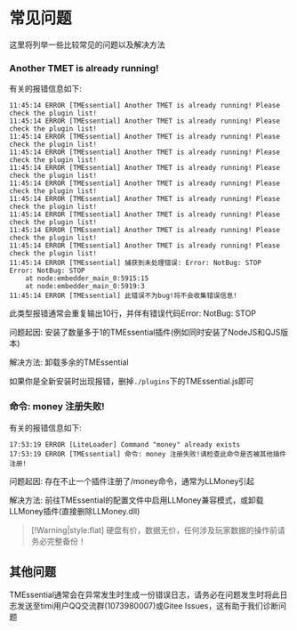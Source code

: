 # 常见问题

这里将列举一些比较常见的问题以及解决方法

###  Another TMET is already running!

有关的报错信息如下:

```
11:45:14 ERROR [TMEssential] Another TMET is already running! Please check the plugin list!
11:45:14 ERROR [TMEssential] Another TMET is already running! Please check the plugin list!
11:45:14 ERROR [TMEssential] Another TMET is already running! Please check the plugin list!
11:45:14 ERROR [TMEssential] Another TMET is already running! Please check the plugin list!
11:45:14 ERROR [TMEssential] Another TMET is already running! Please check the plugin list!
11:45:14 ERROR [TMEssential] Another TMET is already running! Please check the plugin list!
11:45:14 ERROR [TMEssential] Another TMET is already running! Please check the plugin list!
11:45:14 ERROR [TMEssential] Another TMET is already running! Please check the plugin list!
11:45:14 ERROR [TMEssential] Another TMET is already running! Please check the plugin list!
11:45:14 ERROR [TMEssential] Another TMET is already running! Please check the plugin list!
11:45:14 ERROR [TMEssential] 捕获到未处理错误: Error: NotBug: STOP
Error: NotBug: STOP
    at node:embedder_main_0:5915:15
    at node:embedder_main_0:5919:3
11:45:14 ERROR [TMEssential] 此错误不为bug!将不会收集错误信息!
```

此类型报错通常会重复输出10行，并伴有错误代码Error: NotBug: STOP

问题起因: 安装了数量多于1的TMEssential插件(例如同时安装了NodeJS和QJS版本)

解决方法: 卸载多余的TMEssential

如果你是全新安装时出现报错，删掉`./plugins`下的TMEssential.js即可



### 命令: money 注册失败!

有关的报错信息如下:

```
17:53:19 ERROR [LiteLoader] Command "money" already exists
17:53:19 ERROR [TMEssential] 命令: money 注册失败!请检查此命令是否被其他插件注册!
```

问题起因: 存在不止一个插件注册了/money命令，通常为LLMoney引起

解决方法: 前往TMEssential的配置文件中启用LLMoney兼容模式，或卸载LLMoney插件(直接删除LLMoney.dll)

> [!Warning|style:flat]
> 硬盘有价，数据无价，任何涉及玩家数据的操作前请务必完整备份！


## 其他问题

TMEssential通常会在异常发生时生成一份错误日志，请务必在问题发生时将此日志发送至timi用户QQ交流群(1073980007)或Gitee Issues，这有助于我们诊断问题
